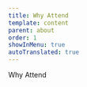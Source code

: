 ```yaml
---
title: Why Attend
template: content
parent: about
order: 1
showInMenu: true
autoTranslated: true
---
```


Why Attend
